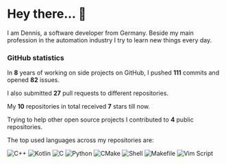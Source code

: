<h1 align="left">Hey there... 👋</h1>
I am Dennis, a software developer from Germany. Beside my main profession in the automation industry I try to learn new things every day.

<h3 align="left">GitHub statistics</h3>

In **8** years of working on side projects on GitHub, I pushed **111** commits and opened **82** issues.

I also submitted **27** pull requests to different repositories.

My **10** repositories in total received **7** stars till now.

Trying to help other open source projects I contributed to **4** public repositories.

The top used languages across my repositories are:

![C++](https://img.shields.io/static/v1?style=flat-square&label=%E2%A0%80&color=555&labelColor=%23f34b7d&message=C%2B%2B%EF%B8%B141.5%25)
![Kotlin](https://img.shields.io/static/v1?style=flat-square&label=%E2%A0%80&color=555&labelColor=%23A97BFF&message=Kotlin%EF%B8%B137.1%25)
![C](https://img.shields.io/static/v1?style=flat-square&label=%E2%A0%80&color=555&labelColor=%23555555&message=C%EF%B8%B112.1%25)
![Python](https://img.shields.io/static/v1?style=flat-square&label=%E2%A0%80&color=555&labelColor=%233572A5&message=Python%EF%B8%B13.5%25)
![CMake](https://img.shields.io/static/v1?style=flat-square&label=%E2%A0%80&color=555&labelColor=%23DA3434&message=CMake%EF%B8%B13%25)
![Shell](https://img.shields.io/static/v1?style=flat-square&label=%E2%A0%80&color=555&labelColor=%2389e051&message=Shell%EF%B8%B11.6%25)
![Makefile](https://img.shields.io/static/v1?style=flat-square&label=%E2%A0%80&color=555&labelColor=%23427819&message=Makefile%EF%B8%B10.5%25)
![Vim Script](https://img.shields.io/static/v1?style=flat-square&label=%E2%A0%80&color=555&labelColor=%23199f4b&message=Vim%20Script%EF%B8%B10.4%25)
